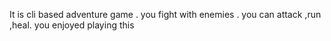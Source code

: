 It is cli based adventure game .
you fight with enemies .
you can attack ,run ,heal.
you enjoyed playing this
